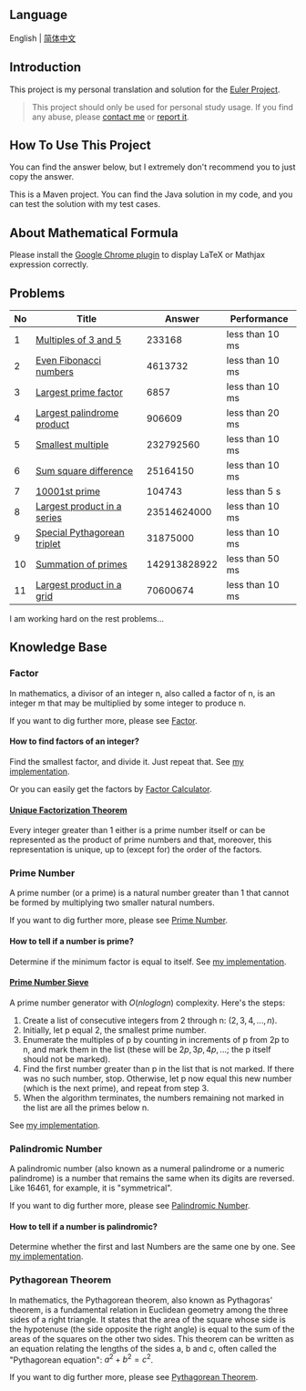 ## Language

English | [简体中文](/README-zh_CN.md)

## Introduction

This project is my personal translation and solution for the [Euler Project](https://projecteuler.net/). 

> This project should only be used for personal study usage. If you find any abuse, please [contact me](mailto:er_tzw@163.com) or [report it](https://github.com/jackeggie/project-euler/issues/new).

## How To Use This Project

You can find the answer below, but I extremely don't recommend you to just copy the answer.

This is a Maven project. You can find the Java solution in my code, and you can test the solution with my test cases.

## About Mathematical Formula

Please install the [Google Chrome plugin](https://github.com/orsharir/github-mathjax) to display LaTeX or Mathjax expression correctly.

## Problems

| No   | Title                                                                        | Answer       | Performance     |
| ---- | ---------------------------------------------------------------------------- | ------------ | --------------- |
| 1    | [Multiples of 3 and 5](/src/main/java/name/jacktang/projecteuler/_1)         | 233168       | less than 10 ms |
| 2    | [Even Fibonacci numbers](/src/main/java/name/jacktang/projecteuler/_2)       | 4613732      | less than 10 ms |
| 3    | [Largest prime factor](/src/main/java/name/jacktang/projecteuler/_3)         | 6857         | less than 10 ms |
| 4    | [Largest palindrome product](/src/main/java/name/jacktang/projecteuler/_4)   | 906609       | less than 20 ms |
| 5    | [Smallest multiple](/src/main/java/name/jacktang/projecteuler/_5)            | 232792560    | less than 10 ms |
| 6    | [Sum square difference](/src/main/java/name/jacktang/projecteuler/_6)        | 25164150     | less than 10 ms |
| 7    | [10001st prime](/src/main/java/name/jacktang/projecteuler/_7)                | 104743       | less than 5 s   |
| 8    | [Largest product in a series](/src/main/java/name/jacktang/projecteuler/_8)  | 23514624000  | less than 10 ms |
| 9    | [Special Pythagorean triplet](/src/main/java/name/jacktang/projecteuler/_9)  | 31875000     | less than 10 ms |
| 10   | [Summation of primes](/src/main/java/name/jacktang/projecteuler/_10)         | 142913828922 | less than 50 ms |
| 11   | [Largest product in a grid](/src/main/java/name/jacktang/projecteuler/_11)   | 70600674     | less than 10 ms |

I am working hard on the rest problems...

## Knowledge Base

### Factor

In mathematics, a divisor of an integer n, also called a factor of n, is an integer m that may be multiplied by some integer to produce n.

If you want to dig further more, please see [Factor](https://en.wikipedia.org/wiki/Divisor).

#### How to find factors of an integer?

Find the smallest factor, and divide it. Just repeat that. See [my implementation](/src/main/java/name/jacktang/projecteuler/util/MathUtil.java).

Or you can easily get the factors by [Factor Calculator](https://www.calculator.net/factor-calculator.html).

#### [Unique Factorization Theorem](https://en.wikipedia.org/wiki/Fundamental_theorem_of_arithmetic)

Every integer greater than 1 either is a prime number itself or can be represented as the product of prime numbers and that, moreover, this representation is unique, up to (except for) the order of the factors.

### Prime Number

A prime number (or a prime) is a natural number greater than 1 that cannot be formed by multiplying two smaller natural numbers.

If you want to dig further more, please see [Prime Number](https://en.wikipedia.org/wiki/Prime_number).

#### How to tell if a number is prime?

Determine if the minimum factor is equal to itself. See [my implementation](/src/main/java/name/jacktang/projecteuler/util/MathUtil.java).

#### [Prime Number Sieve](https://en.wikipedia.org/wiki/Sieve_of_Eratosthenes)

A prime number generator with $O(n log log n)$ complexity. Here's the steps:

1. Create a list of consecutive integers from 2 through n: $(2, 3, 4, ..., n)$.
2. Initially, let p equal 2, the smallest prime number.
3. Enumerate the multiples of p by counting in increments of p from 2p to n, and mark them in the list (these will be $2p, 3p, 4p, ...$; the p itself should not be marked).
4. Find the first number greater than p in the list that is not marked. If there was no such number, stop. Otherwise, let p now equal this new number (which is the next prime), and repeat from step 3.
5. When the algorithm terminates, the numbers remaining not marked in the list are all the primes below n.

See [my implementation](/src/main/java/name/jacktang/projecteuler/util/MathUtil.java).

### Palindromic Number

A palindromic number (also known as a numeral palindrome or a numeric palindrome) is a number that remains the same when its digits are reversed. Like 16461, for example, it is "symmetrical".

If you want to dig further more, please see [Palindromic Number](https://en.wikipedia.org/wiki/Palindromic_number).

#### How to tell if a number is palindromic?

Determine whether the first and last Numbers are the same one by one. See [my implementation](/src/main/java/name/jacktang/projecteuler/util/MathUtil.java).

### Pythagorean Theorem

In mathematics, the Pythagorean theorem, also known as Pythagoras' theorem, is a fundamental relation in Euclidean geometry among the three sides of a right triangle. It states that the area of the square whose side is the hypotenuse (the side opposite the right angle) is equal to the sum of the areas of the squares on the other two sides. This theorem can be written as an equation relating the lengths of the sides a, b and c, often called the "Pythagorean equation": $a^2 + b^2 = c^2$.

If you want to dig further more, please see [Pythagorean Theorem](https://en.wikipedia.org/wiki/Pythagorean_theorem).
